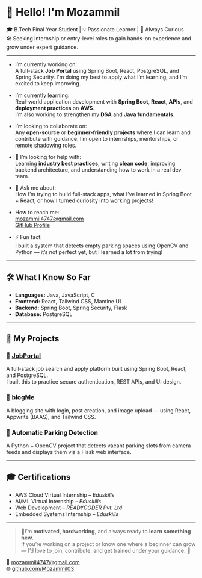 <!--
**Mozammil03/Mozammil03** is a ✨ _special_ ✨ repository because its `README.md` (this file) appears on your GitHub profile.

Here are some ideas to get you started:

- 🔭 I’m currently working on ...
- 🌱 I’m currently learning ...
- 👯 I’m looking to collaborate on ...
- 🤔 I’m looking for help with ...
- 💬 Ask me about ...
- 📫 How to reach me: ...
- 😄 Pronouns: ...
- ⚡ Fun fact: ...
-->

# 👋 Hello! I'm Mozammil

🎓 B.Tech Final Year Student | 💡 Passionate Learner | 🧠 Always Curious  
🛠️ Seeking internship or entry-level roles to gain hands-on experience and grow under expert guidance.

---

-  I’m currently working on:  
  A full-stack **Job Portal** using Spring Boot, React, PostgreSQL, and Spring Security. I'm doing my best to apply what I’m learning, and I’m excited to keep improving.

-  I’m currently learning:  
  Real-world application development with **Spring Boot**, **React**, **APIs**, and **deployment practices** on **AWS**.  
  I’m also working to strengthen my **DSA** and **Java fundamentals**.

-  I’m looking to collaborate on:  
  Any **open-source** or **beginner-friendly projects** where I can learn and contribute with guidance. I’m open to internships, mentorships, or remote shadowing roles.

- 🤔 I’m looking for help with:  
  Learning **industry best practices**, writing **clean code**, improving backend architecture, and understanding how to work in a real dev team.

- 💬 Ask me about:  
  How I’m trying to build full-stack apps, what I’ve learned in Spring Boot + React, or how I turned curiosity into working projects!

-  How to reach me:  
  [mozammil4747@gmail.com](mailto:mozammil4747@gmail.com)  
  [GitHub Profile](https://github.com/Mozammil03)

- ⚡ Fun fact:  
  I built a system that detects empty parking spaces using OpenCV and Python — it’s not perfect yet, but I learned a lot from trying!

---

## 🛠️ What I Know So Far

- **Languages:** Java, JavaScript, C  
- **Frontend:** React, Tailwind CSS, Mantine UI  
- **Backend:** Spring Boot, Spring Security, Flask  
- **Database:** PostgreSQL  


---

## 📌 My Projects

### 🔹 [JobPortal](https://github.com/Mozammil03/Job_portal_test)  
A full-stack job search and apply platform built using Spring Boot, React, and PostgreSQL.  
I built this to practice secure authentication, REST APIs, and UI design.

### 🔹 [blogMe](https://github.com/Mozammil03/blogMe)  
A blogging site with login, post creation, and image upload — using React, Appwrite (BAAS), and Tailwind CSS.

### 🔹 Automatic Parking Detection  
A Python + OpenCV project that detects vacant parking slots from camera feeds and displays them via a Flask web interface.

---

## 🎓 Certifications
- AWS Cloud Virtual Internship – *Eduskills*
- AI/ML Virtual Internship – *Eduskills*
- Web Development – *READYCODER Pvt. Ltd*
- Embedded Systems Internship – *Eduskills*

---

> 💭I’m **motivated, hardworking**, and always ready to **learn something new**.  
> If you’re working on a project or know one where a beginner can grow — I’d love to join, contribute, and get trained under your guidance. 🙏

📧 [mozammil4747@gmail.com](mailto:mozammil4747@gmail.com)  
🌐 [github.com/Mozammil03](https://github.com/Mozammil03)
